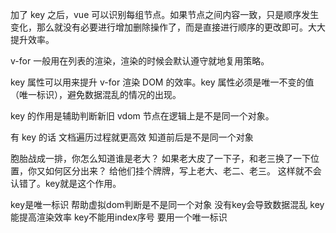 加了 key 之后，vue 可以识别每组节点。如果节点之间内容一致，只是顺序发生变化，那么就没有必要进行增加删除操作了，而是直接进行顺序的更改即可。大大提升效率。

v-for 一般用在列表的渲染，渲染的时候会默认遵守就地复用策略。

key 属性可以用来提升 v-for 渲染 DOM 的效率。key 属性必须是唯一不变的值（唯一标识），避免数据混乱的情况的出现。

key 的作用是辅助判断新旧 vdom 节点在逻辑上是不是同一个对象。

有 key 的话 文档遍历过程就更高效 知道前后是不是同一个对象


胞胎战成一排，你怎么知道谁是老大？
如果老大皮了一下子，和老三换了一下位置，你又如何区分出来？
给他们挂个牌牌，写上老大、老二、老三。
这样就不会认错了。key就是这个作用。


key是唯一标识 帮助虚拟dom判断是不是同一个对象
没有key会导致数据混乱
key能提高渲染效率
key不能用index序号 要用一个唯一标识